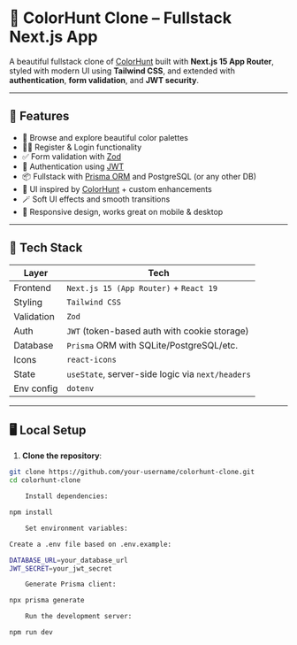# 🎨 ColorHunt Clone – Fullstack Next.js App

A beautiful fullstack clone of [ColorHunt](https://colorhunt.co/) built with **Next.js 15 App Router**, styled with modern UI using **Tailwind CSS**, and extended with **authentication**, **form validation**, and **JWT security**.

---

## 🚀 Features

- 🎨 Browse and explore beautiful color palettes
- 🧑‍💻 Register & Login functionality
- ✅ Form validation with [Zod](https://zod.dev/)
- 🔐 Authentication using [JWT](https://jwt.io/)
- 📦 Fullstack with [Prisma ORM](https://www.prisma.io/) and PostgreSQL (or any other DB)
- 🌈 UI inspired by [ColorHunt](https://colorhunt.co/) + custom enhancements
- 🪄 Soft UI effects and smooth transitions
- 🧁 Responsive design, works great on mobile & desktop

---

## 🧱 Tech Stack

| Layer        | Tech |
|--------------|------|
| Frontend     | `Next.js 15 (App Router)` + `React 19` |
| Styling      | `Tailwind CSS` |
| Validation   | `Zod` |
| Auth         | `JWT` (token-based auth with cookie storage) |
| Database     | `Prisma` ORM with SQLite/PostgreSQL/etc. |
| Icons        | `react-icons` |
| State        | `useState`, server-side logic via `next/headers` |
| Env config   | `dotenv` |

---

## 🖥️ Local Setup

1. **Clone the repository**:

```bash
git clone https://github.com/your-username/colorhunt-clone.git
cd colorhunt-clone

    Install dependencies:

npm install

    Set environment variables:

Create a .env file based on .env.example:

DATABASE_URL=your_database_url
JWT_SECRET=your_jwt_secret

    Generate Prisma client:

npx prisma generate

    Run the development server:

npm run dev
